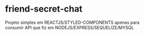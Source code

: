 # friend-secret-chat
Projeto simples em REACTJS/STYLED-COMPONENTS  apenas para consumir API que fiz em NODEJS/EXPRESS/SEQUELIZE/MYSQL
